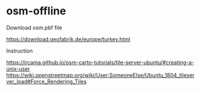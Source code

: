 # osm-offline

Download osm.pbf file

https://download.geofabrik.de/europe/turkey.html

Instruction

https://ircama.github.io/osm-carto-tutorials/tile-server-ubuntu/#creating-a-unix-user
https://wiki.openstreetmap.org/wiki/User:SomeoneElse/Ubuntu_1804_tileserver_load#Force_Rendering_Tiles

